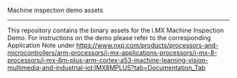 Machine inspection demo assets
******************************

This repository contains the binary assets for the i.MX Machine Inspection Demo. For instructions on the demo please refer to the corresponding Application Note under https://www.nxp.com/products/processors-and-microcontrollers/arm-processors/i-mx-applications-processors/i-mx-8-processors/i-mx-8m-plus-arm-cortex-a53-machine-learning-vision-multimedia-and-industrial-iot:IMX8MPLUS?tab=Documentation_Tab
